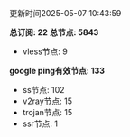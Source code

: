 更新时间2025-05-07 10:43:59

**总订阅: 22**
**总节点: 5843**
- vless节点: 9

**google ping有效节点: 133**
- ss节点: 102
- v2ray节点: 15
- trojan节点: 15
- ssr节点: 1
